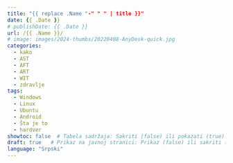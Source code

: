 ```yaml
---
title: "{{ replace .Name "-" " " | title }}"
date: {{ .Date }}
# publishDate: {{ .Date }}
url: /{{ .Name }}/
# image: images/2024-thumbs/20220408-AnyDesk-quick.jpg
categories: 
  - kako
  - AST
  - AFT
  - ART
  - WIT
  - zdravlje
tags: 
  - Windows
  - Linux
  - Ubuntu
  - Android
  - Šta je to
  - hardver
showtoc: false  # Tabela sadržaja: Sakriti (false) ili pokazati (true).
draft: true   # Prikaz na javnoj stranici: Prikaz (false) ili sakriti (true).
language: "Srpski"
---
```




<!--*(Kliknite/tapnite na posamezni korak/trikotnik za prikaz oz. skriti sliko in podropnosti)*

{{< collapse summary="**Korak 1** ." openByDefault=false >}}

 ![](/images/Google-Chrome/GChrome_desktop_shortcut.jpeg)

{{< /collapse >}}

## Video verzija

{{< youtube "" >}}-->